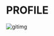 # PROFILE

![gitimg](https://github.com/user-attachments/assets/c1de227e-ed76-414d-9851-2e452b30ab72)
